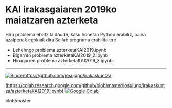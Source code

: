 # KAI irakasgaiaren 2019ko maiatzaren azterketa

Hiru problema ebatzita daude, kasu honetan Python erabiliz, baina azalpenak egokiak dira Scilab programa erabilita ere

- Lehehngo problema azterketaKAI2019.ipynb
- Bigarren problema azterketaKAI2019_2.ipynb
- Hirugarren problema azterketaKAI2019_3.ipynb


---


[![Binder](https://mybinder.org/badge_logo.svg)](https://mybinder.org/v2/gh/josujugo/irakaskuntza/master?filepath=azterketaKAI2019.ipynb)https://github.com/josujugo/irakaskuntza

(https://colab.research.google.com/github/blob/master/josujugo/irakaskuntza/azterketaKAI2019.ipynb)  [![Google Colab](https://badgen.net/badge/Launch/on%20Google%20Colab/blue?icon=terminal)](https://colab.research.google.com/github/blob/master/josujugo/irakaskuntza/azterketaKAI2019.ipynb)

blob/master
